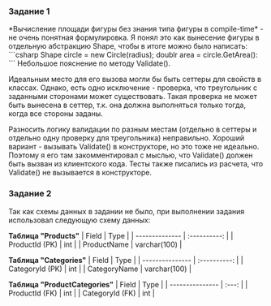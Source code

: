 <h3>Задание 1</h3>
   *Вычисление площади фигуры без знания типа фигуры в compile-time* - не очень понятная формулировка. Я понял это как вынесение фигуры в отдельную абстракцию Shape, чтобы в итоге можно было написать:
   ```csharp
      Shape circle = new Circle(radius);
      doublr area = circle.GetArea():
   ```
   Небольшое пояснение по методу Validate(). 

   Идеальным место для его вызова могли бы быть сеттеры для свойств в классах. Однако, есть одно исключение - проверка, что треугольник
   с заданными сторонами может существовать. Такая проверка не может быть вынесена в сеттер, т.к. она должна выполняться только тогда, когда все стороны заданы.
   
   Разносить логику валидации по разным местам (отдельно в сеттеры и отдельно одну проверку для треугольника) неправильно. 
   Хороший вариант - вызывать Validate() в конструкторе, но это тоже не идеально. Поэтому я его там закомментировал с мыслью, что Validate() должен быть вызван из клиентского кода. 
   Тесты также писались из расчета, что Validate() не вызывается в конструкторе.

<h3>Задание 2</h3>

Так как схемы данных в задании не было, при выполнении задания использовал следующую схему данных:

**Таблица "Products"**
| Field          |     Type     |
| -------------- | :----------: |
| ProductId (PK) |     int      |
| ProductName    | varchar(100) |

**Таблица "Categories"**
| Field           |     Type     |
| --------------- | :----------: |
| CategoryId (PK) |     int      |
| CategoryName    | varchar(100) |

**Таблица "ProductCategories"**
| Field           | Type  |
| --------------- | :---: |
| ProductId (FK)  |  int  |
| CategoryId (FK) |  int  |
